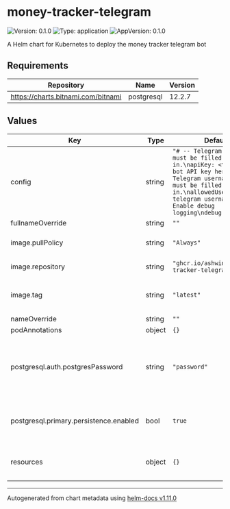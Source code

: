 # money-tracker-telegram

![Version: 0.1.0](https://img.shields.io/badge/Version-0.1.0-informational?style=flat-square) ![Type: application](https://img.shields.io/badge/Type-application-informational?style=flat-square) ![AppVersion: 0.1.0](https://img.shields.io/badge/AppVersion-0.1.0-informational?style=flat-square)

A Helm chart for Kubernetes to deploy the money tracker telegram bot

## Requirements

| Repository | Name | Version |
|------------|------|---------|
| https://charts.bitnami.com/bitnami | postgresql | 12.2.7 |

## Values

| Key | Type | Default | Description |
|-----|------|---------|-------------|
| config | string | `"# -- Telegram API key, must be filled in.\napiKey: <telegram bot API key here>\n# -- Telegram username handle, must be filled in.\nallowedUser: <your telegram username>\n# -- Enable debug logging\ndebug: false\n"` |  |
| fullnameOverride | string | `""` |  |
| image.pullPolicy | string | `"Always"` | Image pull policy in Kubernetes |
| image.repository | string | `"ghcr.io/ashwinath/money-tracker-telegram"` | Respository of the image. |
| image.tag | string | `"latest"` | Override this value for the desired image tag |
| nameOverride | string | `""` |  |
| podAnnotations | object | `{}` |  |
| postgresql.auth.postgresPassword | string | `"password"` | Password for postgresql database, highly recommended to change this value |
| postgresql.primary.persistence.enabled | bool | `true` | Persist Postgresql data in a Persistent Volume Claim  |
| resources | object | `{}` | Resources requests and limits for the application |

----------------------------------------------
Autogenerated from chart metadata using [helm-docs v1.11.0](https://github.com/norwoodj/helm-docs/releases/v1.11.0)
